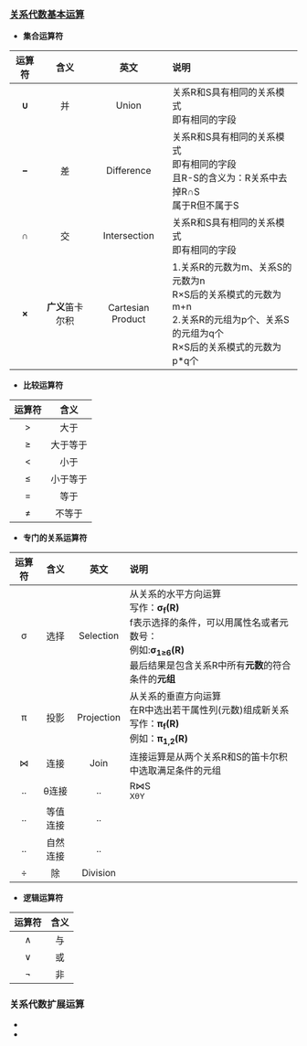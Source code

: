 ### [关系代数基本运算](https://blog.csdn.net/zanfeng/article/details/78042505)
  + **集合运算符**
  
  |运算符|含义|英文|说明|
  |:---:|:---:|:---:|:---|
  |**∪**|并|Union|关系R和S具有相同的关系模式<br>即有相同的字段|
  |**−**|差|Difference|关系R和S具有相同的关系模式<br>即有相同的字段<br>且R-S的含义为：R关系中去掉R∩S<br>属于R但不属于S|
  |**∩**|交|Intersection|关系R和S具有相同的关系模式<br>即有相同的字段|
  |**×**|**广义**笛卡尔积|Cartesian Product|1.关系R的元数为m、关系S的元数为n<br>R×S后的关系模式的元数为m+n<br>2.关系R的元组为p个、关系S的元组为q个<br>R×S后的关系模式的元数为p*q个|
  + **比较运算符**
  
  |运算符|含义|
  |:---:|:---:|
  |>|大于|
  |≥|大于等于|
  |<|小于|
  |≤|小于等于|
  |=|等于|
  |≠|不等于|
  + **专门的关系运算符**
  
  |运算符|含义|英文|说明|
  |:---:|:---:|:---:|:---|
  |σ|选择|Selection|从关系的水平方向运算<br>写作：**σ<sub>f</sub>(R)**<br>f表示选择的条件，可以用属性名或者元数号：<br>例如:**σ<sub>1≥6</sub>(R)**<br>最后结果是包含关系R中所有**元数**的符合条件的**元组**|
  |π|投影|Projection|从关系的垂直方向运算<br>在R中选出若干属性列(元数)组成新关系<br>写作：**π<sub>f</sub>(R)**<br>例如：**π<sub>1,2</sub>(R)**|
  |⋈|连接|Join|连接运算是从两个关系R和S的笛卡尔积中选取满足条件的元组|
  |..|θ连接|..|R⋈S<br><sub>XθY</sub>|
  |..|等值连接|..||
  |..|自然连接|..||
  |÷|除|Division||
  + **逻辑运算符**
  
  |运算符|含义|
  |:---:|:---:|
  |∧|与|
  |∨|或|
  |¬|非|
  
### 关系代数扩展运算
  + 
  +
